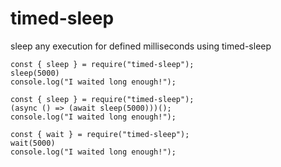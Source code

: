 # timed-sleep
sleep any execution for defined milliseconds using timed-sleep

```
const { sleep } = require("timed-sleep");
sleep(5000)
console.log("I waited long enough!");
```

```
const { sleep } = require("timed-sleep");
(async () => (await sleep(5000)))();
console.log("I waited long enough!");
```

```
const { wait } = require("timed-sleep");
wait(5000)
console.log("I waited long enough!");
```
